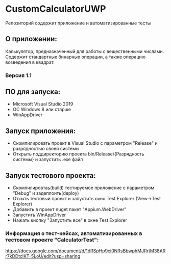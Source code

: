 # CustomCalculatorUWP
Репозиторий содержит приложение и автоматизированные тесты
## О приложении:
Калькулятор, предназначенный для работы с вещественными числами. Содержит стандартные бинарные операции, а также операцию возведения в квадрат.

### Версия 1.1

## ПО для запуска:
- Microsoft Visual Studio 2019
- ОС Windows 8 или старше
- WinAppDriver

## Запуск приложения:
- Скомпилировать проект в Visual Studio c параметром "Release" и разрядностью своей системы
- Открыть поддиректорию проекта bin/Release/{Разрядность системы} и запустить .exe файл

## Запуск тестового проекта:
- Скомпилировтаь(build) тестируемое приложение с параметром "Debug" и задеплоить(deploy)
- Откыть тестовый проект и запустить окно Test Explorer (View->Test Explorer)
- Добавить в проект nuget пакет "Appium.WebDriver"
- Запустить WinAppDriver
- Нажать кнопку "Запустить все" в  окне Test Explorer

### Информация о тест-кейсах, автоматизированных в тестовом проекте "CalculatorTest":
https://docs.google.com/document/d/1dRSpHp9ci0NRsBbwphMJRrtM38ARr7kDDtclKT-5LoU/edit?usp=sharing